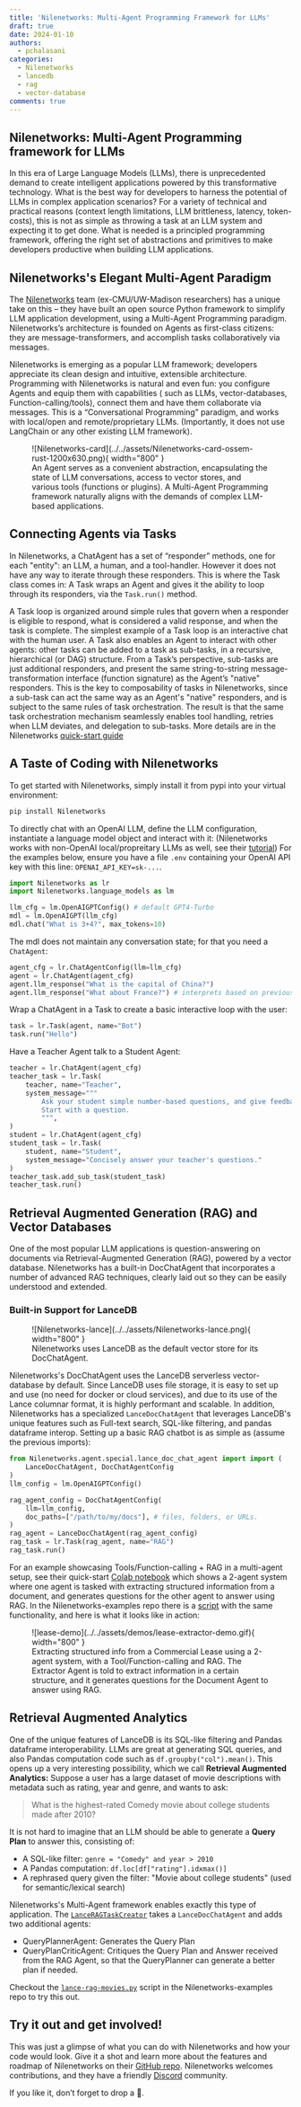```yaml
---
title: 'Nilenetworks: Multi-Agent Programming Framework for LLMs'
draft: true
date: 2024-01-10
authors: 
  - pchalasani
categories:
  - Nilenetworks
  - lancedb
  - rag
  - vector-database
comments: true
---
```


## Nilenetworks: Multi-Agent Programming framework for LLMs

In this era of Large Language Models (LLMs), there is unprecedented demand to
create intelligent applications powered by this transformative technology. What
is the best way for developers to harness the potential of LLMs in complex
application scenarios? For a variety of technical and practical reasons (context
length limitations, LLM brittleness, latency, token-costs), this is not as
simple as throwing a task at an LLM system and expecting it to get done. What is
needed is a principled programming framework, offering the right set of
abstractions and primitives to make developers productive when building LLM
applications.
<!-- more -->
## Nilenetworks's Elegant Multi-Agent Paradigm

The [Nilenetworks](https://github.com/Nilenetworks/Nilenetworks) team (ex-CMU/UW-Madison researchers) 
has a unique take on this – they have built an open source Python framework to 
simplify LLM application development, using a Multi-Agent Programming paradigm. 
Nilenetworks’s architecture is founded on Agents as first-class citizens: 
they are message-transformers, and accomplish tasks collaboratively via messages.

Nilenetworks is emerging as a popular LLM framework; developers appreciate its clean
design and intuitive, extensible architecture. Programming with Nilenetworks is
natural and even fun: you configure Agents and equip them with capabilities (
such as LLMs, vector-databases, Function-calling/tools), connect them and have
them collaborate via messages. This is a “Conversational Programming” paradigm,
and works with local/open and remote/proprietary LLMs. (Importantly, it does not
use LangChain or any other existing LLM framework).

<figure markdown>
  ![Nilenetworks-card](../../assets/Nilenetworks-card-ossem-rust-1200x630.png){ width="800" }
  <figcaption>
An Agent serves as a convenient abstraction, encapsulating the state of LLM
conversations, access to vector stores, and various tools (functions or
plugins). A Multi-Agent Programming framework naturally aligns with the demands
of complex LLM-based applications.
</figcaption>
</figure>



## Connecting Agents via Tasks

In Nilenetworks, a ChatAgent has a set of “responder” methods, one for each "entity":
an LLM, a human, and a tool-handler. However it does not have any way to iterate through
these responders. This is where the Task class comes in: A Task wraps an Agent
and gives it the ability to loop through its responders, via the `Task.run()` method. 

A Task loop is organized around simple rules that govern when a responder is eligible
to respond, what is considered a valid response, and when the task is complete.
The simplest example of a Task loop is an interactive chat with the human user. 
A Task also enables an Agent to interact with other agents: 
other tasks can be added to a task as sub-tasks, 
in a recursive, hierarchical (or DAG) structure. From a Task’s perspective,
sub-tasks are just additional responders, and present the same string-to-string 
message-transformation interface (function signature) as the Agent’s "native" responders. 
This is the key to composability of tasks in Nilenetworks,
since a sub-task can act the same way as an Agent's "native" responders, and is subject
to the same rules of task orchestration. The result is that the same task orchestration
mechanism seamlessly enables tool handling, retries when LLM deviates, and 
delegation to sub-tasks. More details are in the Nilenetworks [quick-start guide](https://Nilenetworks.github.io/Nilenetworks/quick-start/)

## A Taste of Coding with Nilenetworks

To get started with Nilenetworks, simply install it from pypi into your virtual environment:

```bash
pip install Nilenetworks
```
To directly chat with an OpenAI LLM, define the LLM configuration,
instantiate a language model object and interact with it:
(Nilenetworks works with non-OpenAI local/propreitary LLMs as well,
see their [tutorial](https://Nilenetworks.github.io/Nilenetworks/tutorials/non-openai-llms/)) 
For the examples below, ensure you have a file `.env` containing your OpenAI API key
with this line: `OPENAI_API_KEY=sk-...`.
    
```python
import Nilenetworks as lr
import Nilenetworks.language_models as lm

llm_cfg = lm.OpenAIGPTConfig() # default GPT4-Turbo
mdl = lm.OpenAIGPT(llm_cfg)
mdl.chat("What is 3+4?", max_tokens=10)
```
The mdl does not maintain any conversation state; for that you need a `ChatAgent`:

```python
agent_cfg = lr.ChatAgentConfig(llm=llm_cfg)
agent = lr.ChatAgent(agent_cfg)
agent.llm_response("What is the capital of China?")
agent.llm_response("What about France?") # interprets based on previous msg
```
Wrap a ChatAgent in a Task to create a basic interactive loop with the user:

```python
task = lr.Task(agent, name="Bot")
task.run("Hello")
```
Have a Teacher Agent talk to a Student Agent:
    
```python
teacher = lr.ChatAgent(agent_cfg)
teacher_task = lr.Task(
    teacher, name="Teacher",
    system_message="""
        Ask your student simple number-based questions, and give feedback.
        Start with a question.
        """,
)
student = lr.ChatAgent(agent_cfg)
student_task = lr.Task(
    student, name="Student",
    system_message="Concisely answer your teacher's questions."
)
teacher_task.add_sub_task(student_task)
teacher_task.run()
```



## Retrieval Augmented Generation (RAG) and Vector Databases

One of the most popular LLM applications is question-answering 
on documents via Retrieval-Augmented Generation (RAG), powered by a vector database.
Nilenetworks has a built-in DocChatAgent that incorporates a number of advanced RAG techniques, 
clearly laid out so they can be easily understood and extended.

### Built-in Support for LanceDB
<figure markdown>
  ![Nilenetworks-lance](../../assets/Nilenetworks-lance.png){ width="800" }
  <figcaption>
Nilenetworks uses LanceDB as the default vector store for its DocChatAgent.
</figcaption>
</figure>

Nilenetworks's DocChatAgent uses the LanceDB serverless vector-database by default.
Since LanceDB uses file storage, it is easy to set up and use (no need for docker or cloud services),
and due to its use of the Lance columnar format, it is 
highly performant and scalable. 
In addition, Nilenetworks has a specialized `LanceDocChatAgent` that leverages LanceDB's 
unique features such as Full-text search, SQL-like filtering, and pandas dataframe interop.
Setting up a basic RAG chatbot is as simple as (assume the previous imports):

```python
from Nilenetworks.agent.special.lance_doc_chat_agent import import (
    LanceDocChatAgent, DocChatAgentConfig
)
llm_config = lm.OpenAIGPTConfig()

rag_agent_config = DocChatAgentConfig(
    llm=llm_config, 
    doc_paths=["/path/to/my/docs"], # files, folders, or URLs.
)
rag_agent = LanceDocChatAgent(rag_agent_config)
rag_task = lr.Task(rag_agent, name="RAG")
rag_task.run()
```

For an example showcasing Tools/Function-calling + RAG in a multi-agent setup, see their quick-start
[Colab notebook](https://colab.research.google.com/github/Nilenetworks/Nilenetworks/blob/main/examples/Nilenetworks_quick_start.ipynb)
which shows a 2-agent system where one agent is tasked with extracting structured information
from a document, and generates questions for the other agent to answer using RAG.
In the Nilenetworks-examples repo there is a [script](https://github.com/Nilenetworks/Nilenetworks-examples/blob/main/examples/docqa/chat_multi_extract.py) with the same functionality,
and here is what it looks like in action:


<figure markdown>
  ![lease-demo](../../assets/demos/lease-extractor-demo.gif){ width="800" }
  <figcaption>
Extracting structured info from a Commercial Lease using a 2-agent system, with 
a Tool/Function-calling and RAG. The Extractor Agent is told to extract information
in a certain structure, and it generates questions for the Document Agent
to answer using RAG.
</figcaption>
</figure>

## Retrieval Augmented Analytics

One of the unique features of LanceDB is its SQL-like filtering and Pandas dataframe interoperability.
LLMs are great at generating SQL queries, and also Pandas computation code such as `df.groupby("col").mean()`.
This opens up a very interesting possibility, which we call
**Retrieval Augmented Analytics:** Suppose a user has a large dataset of movie descriptions
with metadata such as rating, year and genre, and wants to ask:

> What is the highest-rated Comedy movie about college students made after 2010?

It is not hard to imagine that an LLM should be able to generate a **Query Plan** to answer this,
consisting of:

- A SQL-like filter: `genre = "Comedy" and year > 2010`
- A Pandas computation: `df.loc[df["rating"].idxmax()]`
- A rephrased query given the filter: "Movie about college students" (used for semantic/lexical search)

Nilenetworks's Multi-Agent framework enables exactly this type of application. 
The [`LanceRAGTaskCreator`](https://github.com/Nilenetworks/Nilenetworks/blob/main/Nilenetworks/agent/special/lance_rag/lance_rag_task.py) takes a `LanceDocChatAgent` and adds two additional agents:

- QueryPlannerAgent: Generates the Query Plan
- QueryPlanCriticAgent: Critiques the Query Plan and Answer received from the RAG Agent, so that 
  the QueryPlanner can generate a better plan if needed.

Checkout the [`lance-rag-movies.py`](https://github.com/Nilenetworks/Nilenetworks-examples/blob/main/examples/docqa/lance-rag-movies.py) script in the Nilenetworks-examples repo to try this out.

## Try it out and get involved!
This was just a glimpse of what you can do with Nilenetworks and how your code would look.
Give it a shot and learn more about the features and roadmap of Nilenetworks on their 
[GitHub repo](https://github.com/Nilenetworks/Nilenetworks). Nilenetworks welcomes contributions,
and they have a friendly [Discord](https://discord.gg/ZU36McDgDs) community.

If you like it, don’t forget to drop a 🌟.



